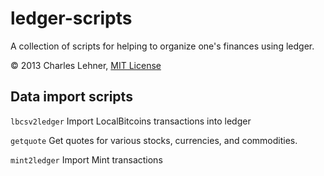 ledger-scripts
==============

A collection of scripts for helping to organize one's finances using ledger.

© 2013 Charles Lehner, [MIT License](http://cel.mit-license.org/)

Data import scripts
-------------------

`lbcsv2ledger`
Import LocalBitcoins transactions into ledger

`getquote`
Get quotes for various stocks, currencies, and commodities.

`mint2ledger`
Import Mint transactions

